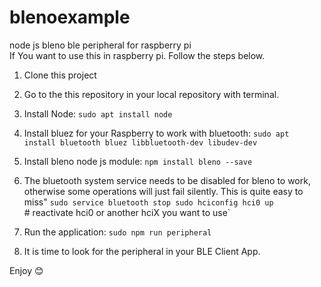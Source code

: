 # blenoexample
node js bleno ble peripheral for raspberry pi
<br>
If You want to use this in raspberry pi. Follow the steps below.
1. Clone this project
2. Go to the this repository in your local repository with terminal.
3. Install Node:
    `sudo apt install node`
4. Install bluez for your Raspberry to work with bluetooth: 
    `sudo apt install bluetooth bluez libbluetooth-dev libudev-dev`
5. Install bleno node js module: 
    `npm install bleno --save`
6. The bluetooth system service needs to be disabled for bleno to work, otherwise some operations will just fail silently. This is quite easy to miss" 
    `sudo service bluetooth stop
     sudo hciconfig hci0 up`
     <br># reactivate hci0 or another hciX you want to use`
7. Run the application: 
    `sudo npm run peripheral`

8. It is time to look for the peripheral in your BLE Client App. 

Enjoy 😊
